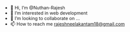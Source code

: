 - 👋 Hi, I’m @Nuthan-Rajesh
- 👀 I’m interested in web development
- 💞️ I’m looking to collaborate on ...
- 📫 How to reach me rajeshneelakantam18@gmail.com

<!---
Nuthan-Rajesh/Nuthan-Rajesh is a ✨ special ✨ repository because its `README.md` (this file) appears on your GitHub profile.
You can click the Preview link to take a look at your changes.
--->
